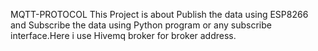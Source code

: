 MQTT-PROTOCOL 
This Project is about Publish the data using ESP8266 and Subscribe the data using Python program or any subscribe interface.Here i use Hivemq broker for broker address.
